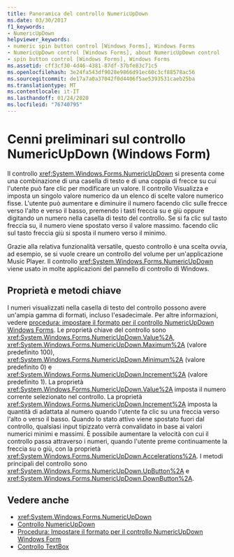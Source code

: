 ```yaml
---
title: Panoramica del controllo NumericUpDown
ms.date: 03/30/2017
f1_keywords:
- NumericUpDown
helpviewer_keywords:
- numeric spin button control [Windows Forms], Windows Forms
- NumericUpDown control [Windows Forms], about NumericUpDown control
- spin button control [Windows Forms], Windows Forms
ms.assetid: cff3cf30-4d46-4381-87df-37bfe83c71c5
ms.openlocfilehash: 3e24fa543df9028e9866d91ec60c3cf88578ac56
ms.sourcegitcommit: de17a7a0a37042f0d4406f5ae5393531caeb25ba
ms.translationtype: MT
ms.contentlocale: it-IT
ms.lasthandoff: 01/24/2020
ms.locfileid: "76740795"
---
```

# <a name="numericupdown-control-overview-windows-forms"></a>Cenni preliminari sul controllo NumericUpDown (Windows Form)
Il controllo <xref:System.Windows.Forms.NumericUpDown> si presenta come una combinazione di una casella di testo e di una coppia di frecce su cui l'utente può fare clic per modificare un valore. Il controllo Visualizza e imposta un singolo valore numerico da un elenco di scelte valore numerico fisse. L'utente può aumentare e diminuire il numero facendo clic sulle frecce verso l'alto e verso il basso, premendo i tasti freccia su e giù oppure digitando un numero nella casella di testo del controllo. Se si fa clic sul tasto freccia su, il numero viene spostato verso il valore massimo. facendo clic sul tasto freccia giù si sposta il numero verso il minimo.  
  
 Grazie alla relativa funzionalità versatile, questo controllo è una scelta ovvia, ad esempio, se si vuole creare un controllo del volume per un'applicazione Music Player. Il controllo <xref:System.Windows.Forms.NumericUpDown> viene usato in molte applicazioni del pannello di controllo di Windows.  
  
## <a name="key-properties-and-methods"></a>Proprietà e metodi chiave  
 I numeri visualizzati nella casella di testo del controllo possono avere un'ampia gamma di formati, incluso l'esadecimale. Per altre informazioni, vedere [procedura: impostare il formato per il controllo NumericUpDown Windows Forms](how-to-set-the-format-for-the-windows-forms-numericupdown-control.md). Le proprietà chiave del controllo sono <xref:System.Windows.Forms.NumericUpDown.Value%2A>, <xref:System.Windows.Forms.NumericUpDown.Maximum%2A> (valore predefinito 100), <xref:System.Windows.Forms.NumericUpDown.Minimum%2A> (valore predefinito 0) e <xref:System.Windows.Forms.NumericUpDown.Increment%2A> (valore predefinito 1). La proprietà <xref:System.Windows.Forms.NumericUpDown.Value%2A> imposta il numero corrente selezionato nel controllo. La proprietà <xref:System.Windows.Forms.NumericUpDown.Increment%2A> imposta la quantità di adattata al numero quando l'utente fa clic su una freccia verso l'alto o verso il basso. Quando lo stato attivo viene spostato fuori dal controllo, qualsiasi input tipizzato verrà convalidato in base ai valori numerici minimi e massimi. È possibile aumentare la velocità con cui il controllo passa attraverso i numeri, quando l'utente preme continuamente la freccia su o giù, con la proprietà <xref:System.Windows.Forms.NumericUpDown.Accelerations%2A>. I metodi principali del controllo sono <xref:System.Windows.Forms.NumericUpDown.UpButton%2A> e <xref:System.Windows.Forms.NumericUpDown.DownButton%2A>.  
  
## <a name="see-also"></a>Vedere anche

- <xref:System.Windows.Forms.NumericUpDown>
- [Controllo NumericUpDown](numericupdown-control-windows-forms.md)
- [Procedura: Impostare il formato per il controllo NumericUpDown Windows Form](how-to-set-the-format-for-the-windows-forms-numericupdown-control.md)
- [Controllo TextBox](textbox-control-windows-forms.md)
